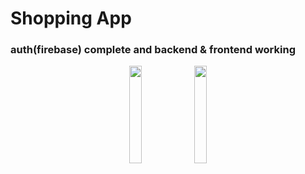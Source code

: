 # Shopping App

### auth(firebase) complete and backend & frontend working

<p align="center">
  <img src="" width="20%" />
  <img src="" width="20%" />
</p>
